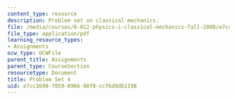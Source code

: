 ```yaml
---
content_type: resource
description: Problem set on classical mechanics.
file: /media/courses/8-012-physics-i-classical-mechanics-fall-2008/e7cc16987059896698f8ccf6d9db1198_ps4.pdf
file_type: application/pdf
learning_resource_types:
- Assignments
ocw_type: OCWFile
parent_title: Assignments
parent_type: CourseSection
resourcetype: Document
title: Problem Set 4
uid: e7cc1698-7059-8966-98f8-ccf6d9db1198
---
```

